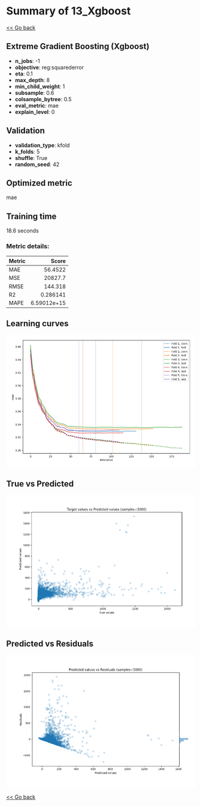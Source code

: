 # Summary of 13_Xgboost

[<< Go back](../README.md)


## Extreme Gradient Boosting (Xgboost)
- **n_jobs**: -1
- **objective**: reg:squarederror
- **eta**: 0.1
- **max_depth**: 8
- **min_child_weight**: 1
- **subsample**: 0.6
- **colsample_bytree**: 0.5
- **eval_metric**: mae
- **explain_level**: 0

## Validation
 - **validation_type**: kfold
 - **k_folds**: 5
 - **shuffle**: True
 - **random_seed**: 42

## Optimized metric
mae

## Training time

18.6 seconds

### Metric details:
| Metric   |           Score |
|:---------|----------------:|
| MAE      |    56.4522      |
| MSE      | 20827.7         |
| RMSE     |   144.318       |
| R2       |     0.286141    |
| MAPE     |     6.59012e+15 |



## Learning curves
![Learning curves](learning_curves.png)
## True vs Predicted

![True vs Predicted](true_vs_predicted.png)


## Predicted vs Residuals

![Predicted vs Residuals](predicted_vs_residuals.png)



[<< Go back](../README.md)
